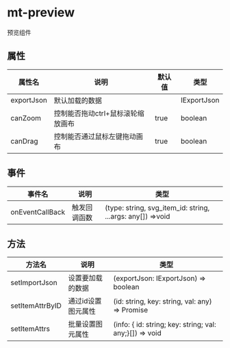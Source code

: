# mt-preview

预览组件


## 属性

| 属性名     | 说明                              | 默认值 | 类型        |
| ---------- | --------------------------------- | ------ | ----------- |
| exportJson | 默认加载的数据                    |        | IExportJson |
| canZoom    | 控制能否拖动ctrl+鼠标滚轮缩放画布 | true   | boolean     |
| canDrag    | 控制能否通过鼠标左键拖动画布          | true   | boolean     |

## 事件

| 事件名          | 说明         | 类型                                                       |
| --------------- | ------------ | ---------------------------------------------------------- |
| onEventCallBack | 触发回调函数 | (type: string, svg_item_id: string, ...args: any[]) =>void |

## 方法

| 方法名          | 说明               | 类型                                                         |
| --------------- | ------------------ | ------------------------------------------------------------ |
| setImportJson   | 设置要加载的数据   | (exportJson: IExportJson) => boolean                         |
| setItemAttrByID | 通过id设置图元属性 | (id: string, key: string, val: any) => Promise               |
| setItemAttrs    | 批量设置图元属性   | (info: {  id: string;   key: string;   val: any;}[]) => void |

